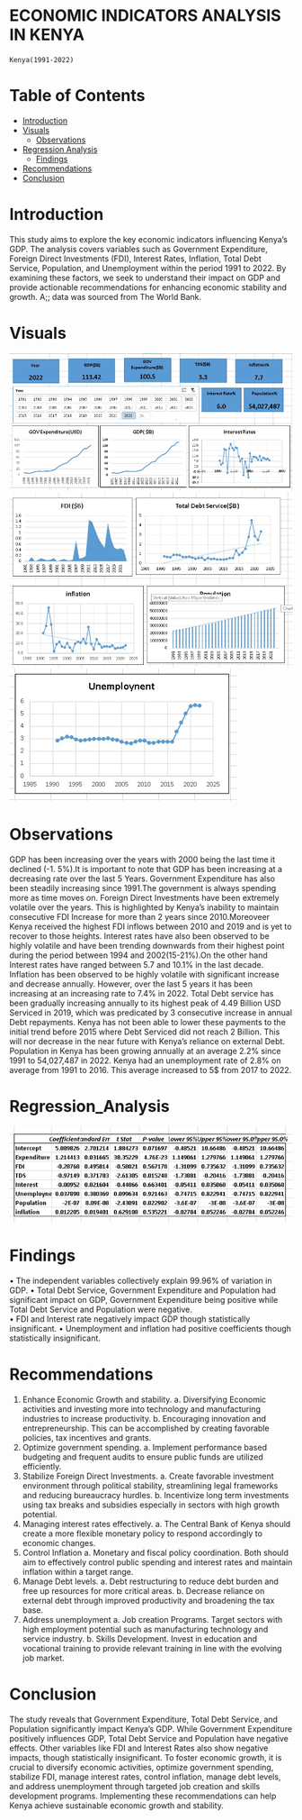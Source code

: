 # ECONOMIC INDICATORS ANALYSIS IN KENYA 
    Kenya(1991-2022)

# Table of Contents
  - [Introduction](#Introduction)
  - [Visuals](#Visuals)
      - [Observations](#Observations)
  - [Regression Analysis](#Regression_Analysis)
      - [Findings](#Findings)
  - [Recommendations](#Recommendations)
  - [Conclusion](#Conclusion)
  



# Introduction
This study aims to explore the key economic indicators influencing Kenya’s GDP. The analysis covers variables such as Government Expenditure, Foreign Direct Investments (FDI), Interest Rates, Inflation, Total Debt Service, Population, and Unemployment within the period 1991 to 2022. By examining these factors, we seek to understand their impact on GDP and provide actionable recommendations for enhancing economic stability and growth. A;; data was sourced from The World Bank.

# Visuals
![Image_2](Images/Page1.jpg)
![Image_2](Images/Page2.jpg)
![Image_3](Images/Page3.jpg)


# Observations 
GDP has been increasing over the years with 2000 being the last time it declined (-1. 5%).It is important to note that GDP has been increasing at a decreasing rate over the last 5 Years.
Government Expenditure has also been steadily increasing since 1991.The government is always spending more as time moves on.
Foreign Direct Investments have been extremely volatile over the years. This is highlighted by Kenya’s inability to maintain consecutive FDI Increase for more than 2 years since 2010.Moreoveer Kenya received the highest FDI inflows between 2010 and 2019 and is yet to recover to those heights.
Interest rates have also been observed to be highly volatile and have been trending downwards from their highest point during the period between 1994 and 2002(15-21%).On the other hand Interest rates have ranged between 5.7 and 10.1% in the last decade.
Inflation has been observed to be highly volatile with significant increase and decrease annually. However, over the last 5 years it has been increasing at an increasing rate to 7.4% in 2022.
Total Debt service has been gradually increasing annually to its highest peak of 4.49 Billion USD Serviced in 2019, which was predicated by 3 consecutive increase in annual Debt repayments. Kenya has not been able to lower these payments to the initial trend before 2015 where Debt Serviced did not reach 2 Billion. This will nor decrease in the near future with Kenya’s reliance on external Debt.
Population in Kenya has been growing annually at an average 2.2% since 1991 to    54,027,487 in 2022.
Kenya had an unemployment rate of 2.8% on average from 1991 to 2016.  This average increased to 5$ from 2017 to 2022.

# Regression_Analysis
![Regression](Images/Regressuom.jpg)
# Findings 
•	The independent variables collectively explain 99.96% of variation in GDP.
•	Total Debt Service, Government Expenditure and Population had significant impact on GDP, Government Expenditure being positive while Total Debt Service and Population were negative.  
•	FDI and Interest rate negatively impact GDP though statistically insignificant.
•	Unemployment and inflation had positive coefficients though statistically insignificant.


# Recommendations
1.	Enhance Economic Growth and stability.
a.	Diversifying Economic activities and investing more into technology and manufacturing industries to increase productivity.
b.	Encouraging innovation and entrepreneurship. This can be accomplished by creating favorable policies, tax incentives and grants.
2.	Optimize government spending.
a.	Implement performance based budgeting and frequent audits to ensure public funds are utilized efficiently.
3.	Stabilize Foreign Direct Investments.
a.	Create favorable investment environment through political stability, streamlining legal frameworks and reducing bureaucracy hurdles.
b.	Incentivize long term investments using tax breaks and subsidies especially in sectors with high growth potential.
4.	Managing interest rates effectively.
a.	The Central Bank of Kenya should create a more flexible monetary policy to respond accordingly to economic changes.
5.	Control Inflation
a.	Monetary and fiscal policy coordination. Both should  aim to effectively control public spending and interest rates and maintain inflation within a target range.
6.	Manage Debt levels.
a.	Debt restructuring to reduce debt burden and free up resources for more critical areas.
b.	Decrease reliance on external debt through improved productivity and broadening the tax base.
7.	Address unemployment
a.	Job creation Programs. Target sectors with high employment potential such as manufacturing technology and service industry. 
b.	Skills Development. Invest in education and vocational training to provide relevant training in line with the evolving job market.

# Conclusion
The study reveals that Government Expenditure, Total Debt Service, and Population significantly impact Kenya’s GDP. While Government Expenditure positively influences GDP, Total Debt Service and Population have negative effects. Other variables like FDI and Interest Rates also show negative impacts, though statistically insignificant. To foster economic growth, it is crucial to diversify economic activities, optimize government spending, stabilize FDI, manage interest rates, control inflation, manage debt levels, and address unemployment through targeted job creation and skills development programs. Implementing these recommendations can help Kenya achieve sustainable economic growth and stability.
























